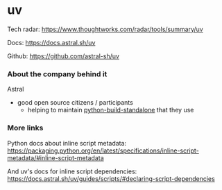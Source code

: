 # uv

Tech radar: https://www.thoughtworks.com/radar/tools/summary/uv

Docs: https://docs.astral.sh/uv

Github: https://github.com/astral-sh/uv

### About the company behind it

Astral
  - good open source citizens / participants
    - helping to maintain [python-build-standalone](https://github.com/indygreg/python-build-standalone) that they use

### More links

Python docs about inline script metadata: https://packaging.python.org/en/latest/specifications/inline-script-metadata/#inline-script-metadata

And uv's docs for inline script dependencies: https://docs.astral.sh/uv/guides/scripts/#declaring-script-dependencies
